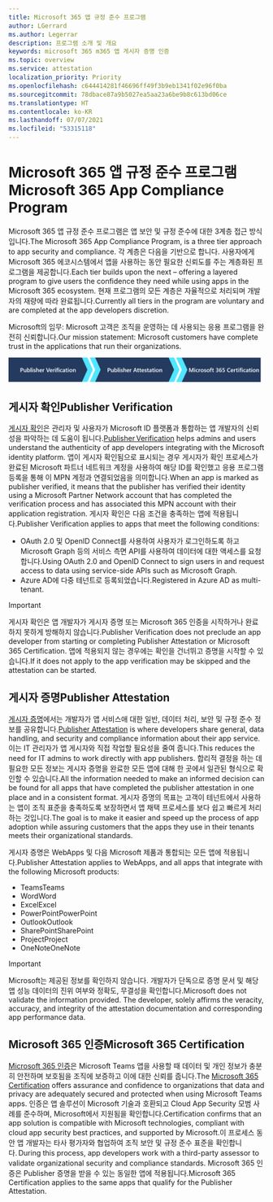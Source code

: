 ```yaml
---
title: Microsoft 365 앱 규정 준수 프로그램
author: LGerrard
ms.author: Legerrar
description: 프로그램 소개 및 개요
keywords: microsoft 365 m365 앱 게시자 증명 인증
ms.topic: overview
ms.service: attestation
localization_priority: Priority
ms.openlocfilehash: c644414281f46696ff49f3b9eb1341f02e96f0ba
ms.sourcegitcommit: 78dbace87a9b5027ea5aa23a6be9b8c613bd06ce
ms.translationtype: HT
ms.contentlocale: ko-KR
ms.lasthandoff: 07/07/2021
ms.locfileid: "53315118"
---
```

# <a name="microsoft-365-app-compliance-program"></a><span data-ttu-id="e10ea-104">Microsoft 365 앱 규정 준수 프로그램</span><span class="sxs-lookup"><span data-stu-id="e10ea-104">Microsoft 365 App Compliance Program</span></span>

<span data-ttu-id="e10ea-105">Microsoft 365 앱 규정 준수 프로그램은 앱 보안 및 규정 준수에 대한 3계층 접근 방식입니다.</span><span class="sxs-lookup"><span data-stu-id="e10ea-105">The Microsoft 365 App Compliance Program, is a three tier approach to app security and compliance.</span></span> <span data-ttu-id="e10ea-106">각 계층은 다음을 기반으로 합니다. 사용자에게 Microsoft 365 에코시스템에서 앱을 사용하는 동안 필요한 신뢰도를 주는 계층화된 프로그램을 제공합니다.</span><span class="sxs-lookup"><span data-stu-id="e10ea-106">Each tier builds upon the next – offering a layered program to give users the confidence they need while using apps in the Microsoft 365 ecosystem.</span></span> <span data-ttu-id="e10ea-107">현재 프로그램의 모든 계층은 자율적으로 처리되며 개발자의 재량에 따라 완료됩니다.</span><span class="sxs-lookup"><span data-stu-id="e10ea-107">Currently all tiers in the program are voluntary and are completed at the app developers discretion.</span></span> 

<span data-ttu-id="e10ea-108">Microsoft의 임무: Microsoft 고객은 조직을 운영하는 데 사용되는 응용 프로그램을 완전히 신뢰합니다.</span><span class="sxs-lookup"><span data-stu-id="e10ea-108">Our mission statement: Microsoft customers have complete trust in the applications that run their organizations.</span></span>

  ![앱 규정 준수에 대한 3계층 접근 방식](media/Microsoft-App-Compliance-Overview.png) 

## <a name="publisher-verification"></a><span data-ttu-id="e10ea-110">게시자 확인</span><span class="sxs-lookup"><span data-stu-id="e10ea-110">Publisher Verification</span></span>

<span data-ttu-id="e10ea-111">[게시자 확인](https://docs.microsoft.com/azure/active-directory/develop/publisher-verification-overview)은 관리자 및 사용자가 Microsoft ID 플랫폼과 통합하는 앱 개발자의 신뢰성을 파악하는 데 도움이 됩니다.</span><span class="sxs-lookup"><span data-stu-id="e10ea-111">[Publisher Verification](https://docs.microsoft.com/azure/active-directory/develop/publisher-verification-overview) helps admins and users understand the authenticity of app developers integrating with the Microsoft identity platform.</span></span> <span data-ttu-id="e10ea-112">앱이 게시자 확인됨으로 표시되는 경우 게시자가 확인 프로세스가 완료된 Microsoft 파트너 네트워크 계정을 사용하여 해당 ID를 확인했고 응용 프로그램 등록을 통해 이 MPN 계정과 연결되었음을 의미합니다.</span><span class="sxs-lookup"><span data-stu-id="e10ea-112">When an app is marked as publisher verified, it means that the publisher has verified their identity using a Microsoft Partner Network account that has completed the verification process and has associated this MPN account with their application registration.</span></span>
<span data-ttu-id="e10ea-113">게시자 확인은 다음 조건을 충족하는 앱에 적용됩니다.</span><span class="sxs-lookup"><span data-stu-id="e10ea-113">Publisher Verification applies to apps that meet the following conditions:</span></span>  
- <span data-ttu-id="e10ea-114">OAuth 2.0 및 OpenID Connect를 사용하여 사용자가 로그인하도록 하고 Microsoft Graph 등의 서비스 측면 API를 사용하여 데이터에 대한 액세스를 요청합니다.</span><span class="sxs-lookup"><span data-stu-id="e10ea-114">Using OAuth 2.0 and OpenID Connect to sign users in and request access to data using service-side APIs such as Microsoft Graph.</span></span> 
- <span data-ttu-id="e10ea-115">Azure AD에 다중 테넌트로 등록되었습니다.</span><span class="sxs-lookup"><span data-stu-id="e10ea-115">Registered in Azure AD as multi-tenant.</span></span>  

> [!IMPORTANT]
> <span data-ttu-id="e10ea-116">게시자 확인은 앱 개발자가 게시자 증명 또는 Microsoft 365 인증을 시작하거나 완료하지 못하게 방해하지 않습니다.</span><span class="sxs-lookup"><span data-stu-id="e10ea-116">Publisher Verification does not preclude an app developer from starting or completing Publisher Attestation or Microsoft 365 Certification.</span></span> <span data-ttu-id="e10ea-117">앱에 적용되지 않는 경우에는 확인을 건너뛰고 증명을 시작할 수 있습니다.</span><span class="sxs-lookup"><span data-stu-id="e10ea-117">If it does not apply to the app verification may be skipped and the attestation can be started.</span></span>

## <a name="publisher-attestation"></a><span data-ttu-id="e10ea-118">게시자 증명</span><span class="sxs-lookup"><span data-stu-id="e10ea-118">Publisher Attestation</span></span>

<span data-ttu-id="e10ea-119">[게시자 증명](https://docs.microsoft.com/microsoft-365-app-certification/docs/enterprise-app-attestation-guide)에서는 개발자가 앱 서비스애 대한 일반, 데이터 처리, 보안 및 규정 준수 정보를 공유합니다.</span><span class="sxs-lookup"><span data-stu-id="e10ea-119">[Publisher Attestation](https://docs.microsoft.com/microsoft-365-app-certification/docs/enterprise-app-attestation-guide) is where developers share general, data handling, and security and compliance information about their app service.</span></span> <span data-ttu-id="e10ea-120">이는 IT 관리자가 앱 게시자와 직접 작업할 필요성을 줄여 줍니다.</span><span class="sxs-lookup"><span data-stu-id="e10ea-120">This reduces the need for IT admins to work directly with app publishers.</span></span> <span data-ttu-id="e10ea-121">합리적 결정을 하는 데 필요한 모든 정보는 게시자 증명을 완료한 모든 앱에 대해 한 곳에서 일관된 형식으로 확인할 수 있습니다.</span><span class="sxs-lookup"><span data-stu-id="e10ea-121">All the information needed to make an informed decision can be found for all apps that have completed the publisher attestation in one place and in a consistent format.</span></span> <span data-ttu-id="e10ea-122">게시자 증명의 목표는 고객이 테넌트에서 사용하는 앱이 조직 표준을 충족하도록 보장하면서 앱 채택 프로세스를 보다 쉽고 빠르게 처리하는 것입니다.</span><span class="sxs-lookup"><span data-stu-id="e10ea-122">The goal is to make it easier and speed up the process of app adoption while assuring customers that the apps they use in their tenants meets their organizational standards.</span></span>

<span data-ttu-id="e10ea-123">게시자 증명은 WebApps 및 다음 Microsoft 제품과 통합되는 모든 앱에 적용됩니다.</span><span class="sxs-lookup"><span data-stu-id="e10ea-123">Publisher Attestation applies to WebApps, and all apps that integrate with the following Microsoft products:</span></span>
-   <span data-ttu-id="e10ea-124">Teams</span><span class="sxs-lookup"><span data-stu-id="e10ea-124">Teams</span></span>
-   <span data-ttu-id="e10ea-125">Word</span><span class="sxs-lookup"><span data-stu-id="e10ea-125">Word</span></span>
-   <span data-ttu-id="e10ea-126">Excel</span><span class="sxs-lookup"><span data-stu-id="e10ea-126">Excel</span></span>
-   <span data-ttu-id="e10ea-127">PowerPoint</span><span class="sxs-lookup"><span data-stu-id="e10ea-127">PowerPoint</span></span> 
-   <span data-ttu-id="e10ea-128">Outlook</span><span class="sxs-lookup"><span data-stu-id="e10ea-128">Outlook</span></span>
- <span data-ttu-id="e10ea-129">SharePoint</span><span class="sxs-lookup"><span data-stu-id="e10ea-129">SharePoint</span></span>
- <span data-ttu-id="e10ea-130">Project</span><span class="sxs-lookup"><span data-stu-id="e10ea-130">Project</span></span>
- <span data-ttu-id="e10ea-131">OneNote</span><span class="sxs-lookup"><span data-stu-id="e10ea-131">OneNote</span></span>

> [!IMPORTANT]
> <span data-ttu-id="e10ea-p105">Microsoft는 제공된 정보를 확인하지 않습니다. 개발자가 단독으로 증명 문서 및 해당 앱 성능 데이터의 진위 여부와 정확도, 무결성을 확인합니다.</span><span class="sxs-lookup"><span data-stu-id="e10ea-p105">Microsoft does not validate the information provided. The developer, solely affirms the veracity, accuracy, and integrity of the attestation documentation and corresponding app performance data.</span></span> 

## <a name="microsoft-365-certification"></a><span data-ttu-id="e10ea-134">Microsoft 365 인증</span><span class="sxs-lookup"><span data-stu-id="e10ea-134">Microsoft 365 Certification</span></span>
<span data-ttu-id="e10ea-135">[Microsoft 365 인증](https://docs.microsoft.com/microsoft-365-app-certification/docs/enterprise-app-certification-guide)은 Microsoft Teams 앱을 사용할 때 데이터 및 개인 정보가 충분히 안전하며 보호됨을 조직에 보증하고 이에 대한 신뢰를 줍니다.</span><span class="sxs-lookup"><span data-stu-id="e10ea-135">The [Microsoft 365 Certification](https://docs.microsoft.com/microsoft-365-app-certification/docs/enterprise-app-certification-guide) offers assurance and confidence to organizations that data and privacy are adequately secured and protected when using Microsoft Teams apps.</span></span> <span data-ttu-id="e10ea-136">인증은 앱 솔루션이 Microsoft 기술과 호환되고 Cloud App Security 모범 사례를 준수하며, Microsoft에서 지원됨을 확인합니다.</span><span class="sxs-lookup"><span data-stu-id="e10ea-136">Certification confirms that an app solution is compatible with Microsoft technologies, compliant with cloud app security best practices, and supported by Microsoft.</span></span><span data-ttu-id="e10ea-137">이 프로세스 동안 앱 개발자는 타사 평가자와 협업하여 조직 보안 및 규정 준수 표준을 확인합니다.</span><span class="sxs-lookup"><span data-stu-id="e10ea-137"> During this process, app developers work with a third-party assessor to validate organizational security and compliance standards.</span></span> <span data-ttu-id="e10ea-138">Microsoft 365 인증은 Publisher 증명을 받을 수 있는 동일한 앱에 적용됩니다.</span><span class="sxs-lookup"><span data-stu-id="e10ea-138">Microsoft 365 Certification applies to the same apps that qualify for the Publisher Attestation.</span></span> 


